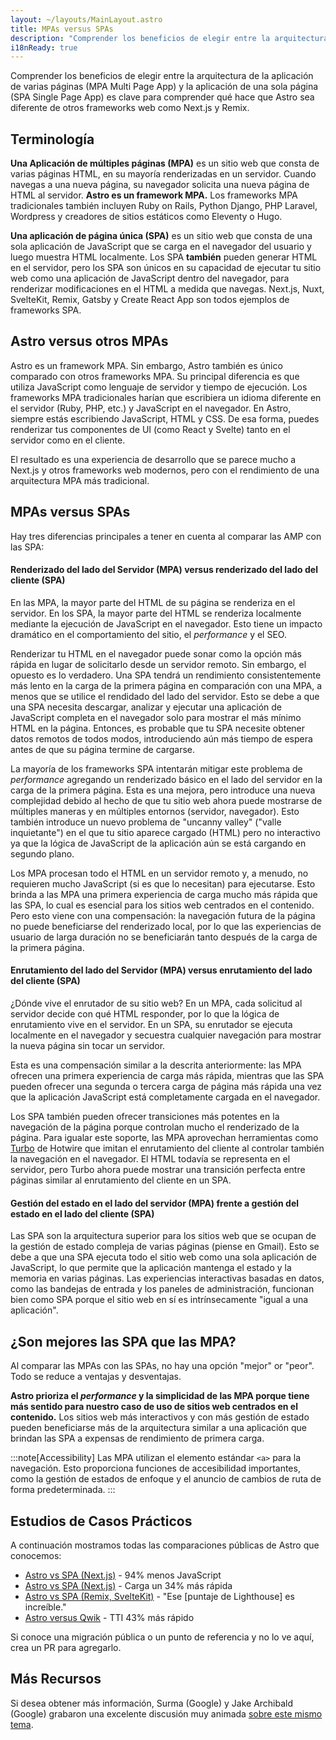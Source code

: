 ```yaml
---
layout: ~/layouts/MainLayout.astro
title: MPAs versus SPAs
description: "Comprender los beneficios de elegir entre la arquitectura de la aplicación de varias páginas (MPA Multi Page App) y la aplicación de una sola página (SPA Single Page App) es clave para comprender qué hace que Astro sea diferente de otros frameworks web Remix."
i18nReady: true
---
```


Comprender los beneficios de elegir entre la arquitectura de la aplicación de varias páginas (MPA Multi Page App) y la aplicación de una sola página (SPA Single Page App) es clave para comprender qué hace que Astro sea diferente de otros frameworks web como Next.js y Remix.

## Terminología

**Una Aplicación de múltiples páginas (MPA)** es un sitio web que consta de varias páginas HTML, en su mayoría renderizadas en un servidor. Cuando navegas a una nueva página, su navegador solicita una nueva página de HTML al servidor. **Astro es un framework MPA.** Los frameworks MPA tradicionales también incluyen Ruby on Rails, Python Django, PHP Laravel, Wordpress y creadores de sitios estáticos como Eleventy o Hugo.

**Una aplicación de página única (SPA)** es un sitio web que consta de una sola aplicación de JavaScript que se carga en el navegador del usuario y luego muestra HTML localmente. Los SPA **también** pueden generar HTML en el servidor, pero los SPA son únicos en su capacidad de ejecutar tu sitio web como una aplicación de JavaScript dentro del navegador, para renderizar modificaciones en el HTML a medida que navegas. Next.js, Nuxt, SvelteKit, Remix, Gatsby y Create React App son todos ejemplos de frameworks SPA.

## Astro versus otros MPAs

Astro es un framework MPA. Sin embargo, Astro también es único comparado con otros frameworks MPA. Su principal diferencia es que utiliza JavaScript como lenguaje de servidor y tiempo de ejecución. Los frameworks MPA tradicionales harían que escribiera un idioma diferente en el servidor (Ruby, PHP, etc.) y JavaScript en el navegador. En Astro, siempre estás escribiendo JavaScript, HTML y CSS. De esa forma, puedes renderizar tus componentes de UI (como React y Svelte) tanto en el servidor como en el cliente.

El resultado es una experiencia de desarrollo que se parece mucho a Next.js y otros frameworks web modernos, pero con el rendimiento de una arquitectura MPA más tradicional.

## MPAs versus SPAs

Hay tres diferencias principales a tener en cuenta al comparar las AMP con las SPA:

#### Renderizado del lado del Servidor (MPA) versus renderizado del lado del cliente (SPA)

En las MPA, la mayor parte del HTML de su página se renderiza en el servidor. En los SPA, la mayor parte del HTML se renderiza localmente mediante la ejecución de JavaScript en el navegador. Esto tiene un impacto dramático en el comportamiento del sitio, el _performance_ y el SEO.

Renderizar tu HTML en el navegador puede sonar como la opción más rápida en lugar de solicitarlo desde un servidor remoto. Sin embargo, el opuesto es lo verdadero. Una SPA tendrá un rendimiento consistentemente más lento en la carga de la primera página en comparación con una MPA, a menos que se utilice el rendidado del lado del servidor. Esto se debe a que una SPA necesita descargar, analizar y ejecutar una aplicación de JavaScript completa en el navegador solo para mostrar el más mínimo HTML en la página. Entonces, es probable que tu SPA necesite obtener datos remotos de todos modos, introduciendo aún más tiempo de espera antes de que su página termine de cargarse.

La mayoría de los frameworks SPA intentarán mitigar este problema de _performance_ agregando un renderizado básico en el lado del servidor en la carga de la primera página. Esta es una mejora, pero introduce una nueva complejidad debido al hecho de que tu sitio web ahora puede mostrarse de múltiples maneras y en múltiples entornos (servidor, navegador). Esto también introduce un nuevo problema de "uncanny valley" ("valle inquietante") en el que tu sitio aparece cargado (HTML) pero no interactivo ya que la lógica de JavaScript de la aplicación aún se está cargando en segundo plano.

Los MPA procesan todo el HTML en un servidor remoto y, a menudo, no requieren mucho JavaScript (si es que lo necesitan) para ejecutarse. Esto brinda a las MPA una primera experiencia de carga mucho más rápida que las SPA, lo cual es esencial para los sitios web centrados en el contenido. Pero esto viene con una compensación: la navegación futura de la página no puede beneficiarse del renderizado local, por lo que las experiencias de usuario de larga duración no se beneficiarán tanto después de la carga de la primera página.

#### Enrutamiento del lado del Servidor (MPA) versus enrutamiento del lado del cliente (SPA)

¿Dónde vive el enrutador de su sitio web? En un MPA, cada solicitud al servidor decide con qué HTML responder, por lo que la lógica de enrutamiento vive en el servidor. En un SPA, su enrutador se ejecuta localmente en el navegador y secuestra cualquier navegación para mostrar la nueva página sin tocar un servidor.

Esta es una compensación similar a la descrita anteriormente: las MPA ofrecen una primera experiencia de carga más rápida, mientras que las SPA pueden ofrecer una segunda o tercera carga de página más rápida una vez que la aplicación JavaScript está completamente cargada en el navegador.

Los SPA también pueden ofrecer transiciones más potentes en la navegación de la página porque controlan mucho el renderizado de la página. Para igualar este soporte, las MPA aprovechan herramientas como [Turbo](https://turbo.hotwired.dev/) de Hotwire que imitan el enrutamiento del cliente al controlar también la navegación en el navegador. El HTML todavía se representa en el servidor, pero Turbo ahora puede mostrar una transición perfecta entre páginas similar al enrutamiento del cliente en un SPA.

#### Gestión del estado en el lado del servidor (MPA) frente a gestión del estado en el lado del cliente (SPA)

Las SPA son la arquitectura superior para los sitios web que se ocupan de la gestión de estado compleja de varias páginas (piense en Gmail). Esto se debe a que una SPA ejecuta todo el sitio web como una sola aplicación de JavaScript, lo que permite que la aplicación mantenga el estado y la memoria en varias páginas. Las experiencias interactivas basadas en datos, como las bandejas de entrada y los paneles de administración, funcionan bien como SPA porque el sitio web en sí es intrínsecamente "igual a una aplicación".

## ¿Son mejores las SPA que las MPA?

Al comparar las MPAs con las SPAs, no hay una opción "mejor" or "peor". Todo se reduce a ventajas y desventajas.

**Astro prioriza el _performance_ y la simplicidad de las MPA porque tiene más sentido para nuestro caso de uso de sitios web centrados en el contenido.** Los sitios web más interactivos y con más gestión de estado pueden beneficiarse más de la arquitectura similar a una aplicación que brindan las SPA a expensas de rendimiento de primera carga.

:::note[Accessibility]
Las MPA utilizan el elemento estándar `<a>` para la navegación. Esto proporciona funciones de accesibilidad importantes, como la gestión de estados de enfoque y el anuncio de cambios de ruta de forma predeterminada.
:::

## Estudios de Casos Prácticos

A continuación mostramos todas las comparaciones públicas de Astro que conocemos:

- [Astro vs SPA (Next.js)](https://twitter.com/t3dotgg/status/1437195415439360003) - 94% menos JavaScript
- [Astro vs SPA (Next.js)](https://twitter.com/jlengstorf/status/1442707241627385860?lang=en) - Carga un 34% más rápida
- [Astro vs SPA (Remix, SvelteKit)](https://www.youtube.com/watch?v=2ZEMb_H-LYE&t=8163s) - "Ese [puntaje de Lighthouse] es increíble."
- [Astro versus Qwik](https://www.youtube.com/watch?v=2ZEMb_H-LYE&t=8504s) - TTI 43% más rápido 

Si conoce una migración pública o un punto de referencia y no lo ve aquí, crea un PR para agregarlo.

## Más Recursos

Si desea obtener más información, Surma (Google) y Jake Archibald (Google) grabaron una excelente discusión muy animada [sobre este mismo tema](https://www.youtube.com/watch?v=ivLhf3hq7eM).
